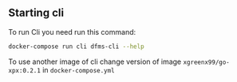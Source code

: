 ## Starting cli
To run Cli you need run this command:

```bash
docker-compose run cli dfms-cli --help
```

To use another image of cli change version of image `xgreenx99/go-xpx:0.2.1` in `docker-compose.yml`
